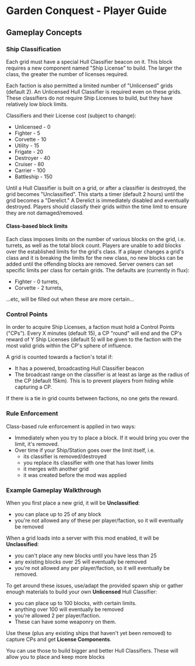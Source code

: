 # Garden Conquest - Player Guide

## Gameplay Concepts

### Ship Classification
Each grid must have a special Hull Classifier beacon on it.  This block
requires a new component named "Ship License" to build. The larger the class,
the greater the number of licenses required.

Each faction is also permitted a limited number of "Unlicensed" grids
(default 2). An Unlicensed Hull Classifier is required even on these grids.
These classifiers do not require Ship Licenses to build, but they have
relatively low block limits.

Classifiers and their License cost (subject to change):

* Unlicensed - 0
* Fighter - 5
* Corvette - 10
* Utility - 15
* Frigate - 20
* Destroyer - 40
* Cruiser - 80
* Carrier - 100
* Battleship - 150

Until a Hull Classifier is built on a grid, or after a classifier is destroyed,
the grid becomes "Unclassified". This starts a timer (default 2 hours) until the
grid becomes a "Derelict." A Derelict is immediately disabled and eventually
destroyed. Players should classify their grids within the time limit to ensure
they are not damaged/removed.

#### Class-based block limits
Each class imposes limits on the number of various blocks on the grid,
i.e. turrets, as well as the total block count. Players are unable to add blocks
over the established limits for the grid's class. If a player changes a grid's
class and it is breaking the limits for the new class, no new blocks can be
added until the offending blocks are removed. Server owners can set specific
limits per class for certain grids. The defaults are (currently in flux):

* Fighter - 0 turrets,
* Corvette - 2 turrets,

...etc, will be filled out when these are more certain...

### Control Points
In order to acquire Ship Licenses, a faction must hold a Control Points ("CPs").
Every X minutes (default 15), a CP "round" will end and the CP's reward
of Y Ship Licenses (default 5) will be given to the faction with the most valid grids
within the CP's sphere of influence.

A grid is counted towards a faction's total if:
* It has a powered, broadcasting Hull Classifier beacon
* The broadcast range on the classifier is at least as large as the radius of
the CP (default 15km). This is to prevent players from hiding while capturing a
CP.

If there is a tie in grid counts between factions, no one gets the reward.

### Rule Enforcement

Class-based rule enforcement is applied in two ways:

* Immediately when you try to place a block. If it would bring you over the
  limit, it's removed.
* Over time if your Ship/Station goes over the limit itself, i.e.
	* its classifier is removed/destroyed
	* you replace its classifier with one that has lower limits
	* it merges with another grid
	* it was created before the mod was applied

### Example Gameplay Walkthrough

When you first place a new grid, it will be **Unclassified**:
* you can place up to 25 of any block
* you're not allowed any of these per player/faction, so it will eventually be removed

When a grid loads into a server with this mod enabled, it will be
**Unclassified**:
* you can't place any new blocks until you have less than 25
* any existing blocks over 25 will eventually be removed
* you're not allowed any per player/faction, so it will eventually be removed.

To get around these issues, use/adapt the provided spawn ship or gather enough
materials to build your own **Unlicensed** Hull Classifier:
* you can place up to 100 blocks, with certain limits.
* anything over 100 will eventually be removed
* you're allowed 2 per player/faction.
* These can have some weaponry on them.

Use these (plus any existing ships that haven't yet been removed) to capture
 CPs and get **License Components**.

You can use those to build bigger and better Hull Classifiers. These will
allow you to place and keep more blocks